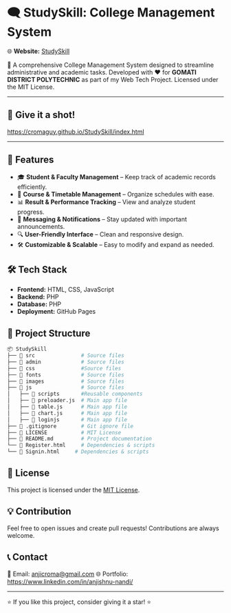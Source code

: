 # 🗨️ StudySkill: College Management System

🌐 **Website:** [StudySkill](https://cromaguy.github.io/StudySkill/)

🚀 A comprehensive College Management System designed to streamline administrative and academic tasks. Developed with ❤️ for **GOMATI DISTRICT POLYTECHNIC** as part of my Web Tech Project. Licensed under the MIT License.

---

## 🚀 Give it a shot!
https://cromaguy.github.io/StudySkill/index.html

---

## 📌 Features

- 🎓 **Student & Faculty Management** – Keep track of academic records efficiently.
- 📅 **Course & Timetable Management** – Organize schedules with ease.
- 📊 **Result & Performance Tracking** – View and analyze student progress.
- 📩 **Messaging & Notifications** – Stay updated with important announcements.
- 🔍 **User-Friendly Interface** – Clean and responsive design.
- 🛠 **Customizable & Scalable** – Easy to modify and expand as needed.



## 🛠 Tech Stack

- **Frontend:** HTML, CSS, JavaScript 
- **Backend:** PHP
- **Database:** PHP
- **Deployment:** GitHub Pages 


## 📂 Project Structure

```bash
📦 StudySkill
├── 📁 src               # Source files
├── 📁 admin             # Source files
├── 📁 css               #Source files
├── 📁 fonts             # Source files
├── 📁 images            # Source files
├── 📁 js                # Source files
│   ├── 📁 scripts       #Reusable components
│   ├── 📜 preloader.js  # Main app file
│   ├── 📜 table.js      # Main app file
│   ├── 📜 chart.js      # Main app file
│   ├── 📜 loginjs       # Main app file
├── 📜 .gitignore        # Git ignore file
├── 📜 LICENSE           # MIT License
├── 📜 README.md         # Project documentation
└── 📜 Register.html     # Dependencies & scripts
└── 📜 Signin.html     # Dependencies & scripts
```




## 📜 License

This project is licensed under the [MIT License](LICENSE).



## 💡 Contribution

Feel free to open issues and create pull requests! Contributions are always welcome.



## 📞 Contact

📧 Email: anjicroma@gmail.com 
🌐 Portfolio: https://www.linkedin.com/in/anjishnu-nandi/

---

⭐ If you like this project, consider giving it a star! ⭐


